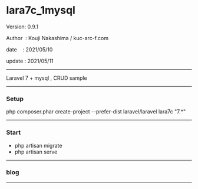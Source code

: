 ﻿# lara7c_1mysql

 Version: 0.9.1

 Author  : Kouji Nakashima / kuc-arc-f.com

 date    : 2021/05/10

 update : 2021/05/11

***

Laravel 7 + mysql , CRUD sample

***
### Setup

php composer.phar create-project --prefer-dist laravel/laravel lara7c "7.*"

***
### Start

* php  artisan migrate
* php artisan serve

***
### blog

***



